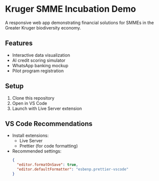 # Kruger SMME Incubation Demo

A responsive web app demonstrating financial solutions for SMMEs in the Greater Kruger biodiversity economy.

## Features
- Interactive data visualization
- AI credit scoring simulator
- WhatsApp banking mockup
- Pilot program registration

## Setup
1. Clone this repository
2. Open in VS Code
3. Launch with Live Server extension

## VS Code Recommendations
- Install extensions:
  - Live Server
  - Prettier (for code formatting)
- Recommended settings:
  ```json
  {
    "editor.formatOnSave": true,
    "editor.defaultFormatter": "esbenp.prettier-vscode"
  }
